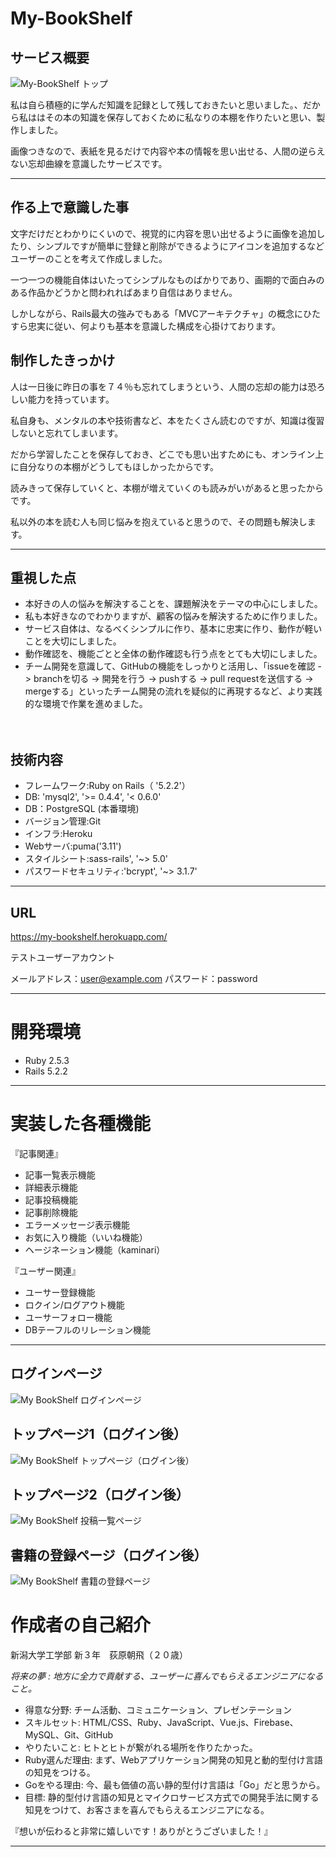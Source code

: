 # My-BookShelf

## サービス概要

![My-BookShelf トップ](https://i.gyazo.com/33338cc4841856b1e2b6faca8e4d7096.png)

私は自ら積極的に学んだ知識を記録として残しておきたいと思いました。、だから私ははその本の知識を保存しておくために私なりの本棚を作りたいと思い、製作しました。

画像つきなので、表紙を見るだけで内容や本の情報を思い出せる、人間の逆らえない忘却曲線を意識したサービスです。

***
## 作る上で意識した事

文字だけだとわかりにくいので、視覚的に内容を思い出せるように画像を追加したり、シンプルですが簡単に登録と削除ができるようにアイコンを追加するなどユーザーのことを考えて作成しました。

一つ一つの機能自体はいたってシンプルなものばかりであり、画期的で面白みのある作品かどうかと問われればあまり自信はありません。

しかしながら、Rails最大の強みでもある「MVCアーキテクチャ」の概念にひたすら忠実に従い、何よりも基本を意識した構成を心掛けております。

## 制作したきっかけ

人は一日後に昨日の事を７４％も忘れてしまうという、人間の忘却の能力は恐ろしい能力を持っています。

私自身も、メンタルの本や技術書など、本をたくさん読むのですが、知識は復習しないと忘れてしまいます。

だから学習したことを保存しておき、どこでも思い出すためにも、オンライン上に自分なりの本棚がどうしてもほしかったからです。

読みきって保存していくと、本棚が増えていくのも読みがいがあると思ったからです。

私以外の本を読む人も同じ悩みを抱えていると思うので、その問題も解決します。

***
## 重視した点
- 本好きの人の悩みを解決することを、課題解決をテーマの中心にしました。
- 私も本好きなのでわかりますが、顧客の悩みを解決するために作りました。
- サービス自体は、なるべくシンプルに作り、基本に忠実に作り、動作が軽いことを大切にしました。
- 動作確認を、機能ごとと全体の動作確認も行う点をとても大切にしました。
- チーム開発を意識して、GitHubの機能をしっかりと活用し、「issueを確認 -> branchを切る -> 開発を行う -> pushする -> pull requestを送信する -> mergeする」といったチーム開発の流れを疑似的に再現するなど、より実践的な環境で作業を進めました。

　
## 技術内容
- フレームワーク:Ruby on Rails（ '5.2.2'）
- DB: 'mysql2', '>= 0.4.4', '< 0.6.0'
- DB：PostgreSQL (本番環境)
- バージョン管理:Git
- インフラ:Heroku
- Webサーバ:puma('3.11')
- スタイルシート:sass-rails', '~> 5.0'
- パスワードセキュリティ:'bcrypt', '~> 3.1.7'

***
## URL
https://my-bookshelf.herokuapp.com/

テストユーザーアカウント

メールアドレス：user@example.com
パスワード：password
***

# 開発環境
- Ruby  2.5.3
- Rails 5.2.2

***

# 実装した各種機能

『記事関連』
- 記事一覧表示機能
- 詳細表示機能
- 記事投稿機能
- 記事削除機能
- エラーメッセージ表示機能
- お気に入り機能（いいね機能）
- ヘージネーション機能（kaminari）

『ユーザー関連』
- ユーサー登録機能
- ロクイン/ログアウト機能
- ユーサーフォロー機能
- DBテーフルのリレーション機能
***


## ログインページ
![My BookShelf  ログインページ](https://i.gyazo.com/a015e8300b0c0414531ec3c7bf19ce64.png)

## トップページ1（ログイン後）
![My BookShelf トップページ（ログイン後）](https://i.gyazo.com/05918fa4fb2cdac7e6d1c277feba914a.jpg)

## トップページ2（ログイン後）
![My BookShelf  投稿一覧ページ](https://i.gyazo.com/363c50b13c4c1f96afb007b204afc070.png)

## 書籍の登録ページ（ログイン後）
![My BookShelf 書籍の登録ページ](https://i.gyazo.com/5ce3466ee39011d496d9cf857365b56b.png)

# 作成者の自己紹介

新潟大学工学部 新３年　荻原朝飛（２０歳）

*将来の夢 : 地方に全力で貢献する、ユーザーに喜んでもらえるエンジニアになること。*

- 得意な分野: 
チーム活動、コミュニケーション、プレゼンテーション
- スキルセット: 
HTML/CSS、Ruby、JavaScript、Vue.js、Firebase、MySQL、Git、GitHub
- やりたいこと: 
ヒトとヒトが繋がれる場所を作りたかった。
- Ruby選んだ理由: 
まず、Webアプリケーション開発の知見と動的型付け言語の知見をつける。
- Goをやる理由: 
今、最も価値の高い静的型付け言語は「Go」だと思うから。
- 目標: 
静的型付け言語の知見とマイクロサービス方式での開発手法に関する知見をつけて、お客さまを喜んでもらえるエンジニアになる。

『想いが伝わると非常に嬉しいです！ありがとうございました！』

***


